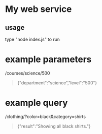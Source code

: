 # My web service

## usage
type "node index.js" to run

# example parameters
/courses/science/500 
>{"department":"science","level":"500"}

# example query
/clothing/?color=black&category=shirts 
>{"result":"Showing all black shirts."}
